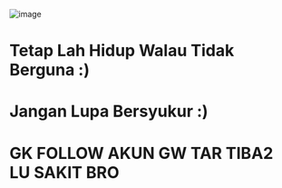 ![image](https://user-images.githubusercontent.com/73192109/198818410-a02b7b2a-a6da-49bc-a3f3-940690e56180.png)



# Tetap Lah Hidup Walau  Tidak Berguna :)

# Jangan Lupa Bersyukur :)

# GK FOLLOW AKUN GW TAR TIBA2 LU SAKIT BRO

